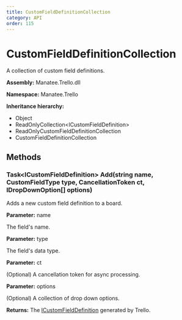 ```yaml
---
title: CustomFieldDefinitionCollection
category: API
order: 115
---
```


# CustomFieldDefinitionCollection

A collection of custom field definitions.

**Assembly:** Manatee.Trello.dll

**Namespace:** Manatee.Trello

**Inheritance hierarchy:**

- Object
- ReadOnlyCollection&lt;ICustomFieldDefinition&gt;
- ReadOnlyCustomFieldDefinitionCollection
- CustomFieldDefinitionCollection

## Methods

### Task&lt;ICustomFieldDefinition&gt; Add(string name, CustomFieldType type, CancellationToken ct, IDropDownOption[] options)

Adds a new custom field definition to a board.

**Parameter:** name

The field&#39;s name.

**Parameter:** type

The field&#39;s data type.

**Parameter:** ct

(Optional) A cancellation token for async processing.

**Parameter:** options

(Optional) A collection of drop down options.

**Returns:** The [ICustomFieldDefinition](ICustomFieldDefinition#icustomfielddefinition) generated by Trello.

